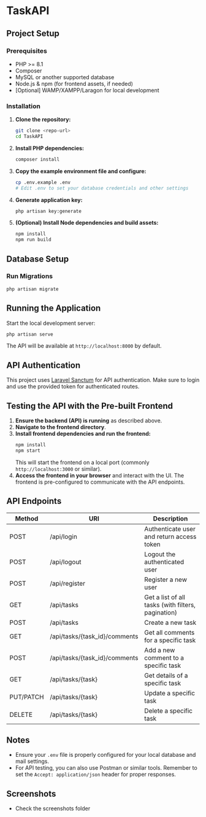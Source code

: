 # TaskAPI

## Project Setup

### Prerequisites
- PHP >= 8.1
- Composer
- MySQL or another supported database
- Node.js & npm (for frontend assets, if needed)
- [Optional] WAMP/XAMPP/Laragon for local development

### Installation
1. **Clone the repository:**
   ```bash
   git clone <repo-url>
   cd TaskAPI
   ```
2. **Install PHP dependencies:**
   ```bash
   composer install
   ```
3. **Copy the example environment file and configure:**
   ```bash
   cp .env.example .env
   # Edit .env to set your database credentials and other settings
   ```
4. **Generate application key:**
   ```bash
   php artisan key:generate
   ```

5. **(Optional) Install Node dependencies and build assets:**
   ```bash
   npm install
   npm run build
   ```

## Database Setup

### Run Migrations
```bash
php artisan migrate
```

## Running the Application

Start the local development server:
```bash
php artisan serve
```
The API will be available at `http://localhost:8000` by default.

## API Authentication
This project uses [Laravel Sanctum](https://laravel.com/docs/sanctum) for API authentication. Make sure to login and use the provided token for authenticated routes.

## Testing the API with the Pre-built Frontend

1. **Ensure the backend (API) is running** as described above.
2. **Navigate to the frontend directory**.
3. **Install frontend dependencies and run the frontend:**
   ```bash
   npm install
   npm start
   ```
   This will start the frontend on a local port (commonly `http://localhost:3000` or similar).
4. **Access the frontend in your browser** and interact with the UI. The frontend is pre-configured to communicate with the API endpoints.

## API Endpoints

| Method     | URI                          | Description                                      |
|------------|------------------------------|--------------------------------------------------|
| POST       | /api/login                   | Authenticate user and return access token         |
| POST       | /api/logout                  | Logout the authenticated user                    |
| POST       | /api/register                | Register a new user                              |
| GET        | /api/tasks                   | Get a list of all tasks (with filters, pagination)|
| POST       | /api/tasks                   | Create a new task                                |
| GET        | /api/tasks/{task_id}/comments| Get all comments for a specific task             |
| POST       | /api/tasks/{task_id}/comments| Add a new comment to a specific task             |
| GET        | /api/tasks/{task}            | Get details of a specific task                   |
| PUT/PATCH  | /api/tasks/{task}            | Update a specific task                           |
| DELETE     | /api/tasks/{task}            | Delete a specific task                           |

## Notes
- Ensure your `.env` file is properly configured for your local database and mail settings.
- For API testing, you can also use Postman or similar tools. Remember to set the `Accept: application/json` header for proper responses.

## Screenshots
- Check the screenshots folder